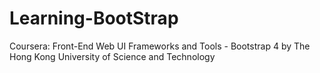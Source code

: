 # Learning-BootStrap
Coursera: Front-End Web UI Frameworks and Tools - Bootstrap 4 by The Hong Kong University of Science and Technology

